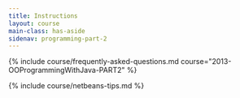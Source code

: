 ```yaml
---
title: Instructions
layout: course
main-class: has-aside
sidenav: programming-part-2
---
```

{% include course/frequently-asked-questions.md course="2013-OOProgrammingWithJava-PART2" %}

{% include course/netbeans-tips.md %}